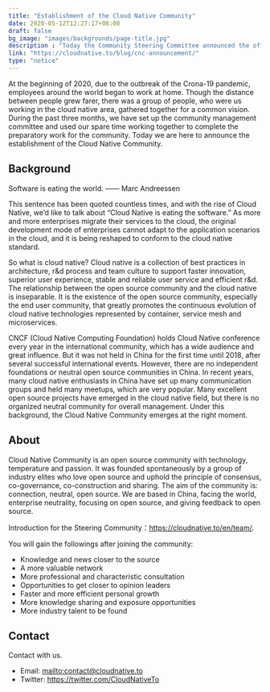 ```yaml
---
title: "Establishment of the Cloud Native Community"
date: 2020-05-12T12:27:17+08:00
draft: false
bg_image: "images/backgrounds/page-title.jpg"
description : "Today the Community Steering Committee announced the official formation of the Cloud Native Community."
link: "https://cloudnative.to/blog/cnc-announcement/"
type: "notice"
---
```


At the beginning of 2020, due to the outbreak of the Crona-19 pandemic, employees around the world began to work at home. Though the distance between people grew farer, there was a group of people, who were us working in the cloud native area, gathered together for a common vision. During the past three months, we have set up the community management committee and used our spare time working together to complete the preparatory work for the community. Today we are here to announce the establishment of the Cloud Native Community.

## Background

Software is eating the world. —— Marc Andreessen

This sentence has been quoted countless times, and with the rise of Cloud Native, we’d like to talk about “Cloud Native is eating the software.” As more and more enterprises migrate their services to the cloud, the original development mode of enterprises cannot adapt to the application scenarios in the cloud, and it is being reshaped to conform to the cloud native standard.

So what is cloud native? Cloud native is a collection of best practices in architecture, r&d process and team culture to support faster innovation, superior user experience, stable and reliable user service and efficient r&d. The relationship between the open source community and the cloud native is inseparable. It is the existence of the open source community, especially the end user community, that greatly promotes the continuous evolution of cloud native technologies represented by container, service mesh and microservices.

CNCF (Cloud Native Computing Foundation) holds Cloud Native conference every year in the international community, which has a wide audience and great influence. But it was not held in China for the first time until 2018, after several successful international events. However, there are no independent foundations or neutral open source communities in China. In recent years, many cloud native enthusiasts in China have set up many communication groups and held many meetups, which are very popular. Many excellent open source projects have emerged in the cloud native field, but there is no organized neutral community for overall management. Under this background, the Cloud Native Community emerges at the right moment.

## About

Cloud Native Community is an open source community with technology, temperature and passion. It was founded spontaneously by a group of industry elites who love open source and uphold the principle of  consensus, co-governance, co-construction and sharing. The aim of the community is: connection, neutral, open source. We are based in China, facing the world, enterprise neutrality, focusing on open source, and giving feedback to open source.

Introduction for the Steering Community：<https://cloudnative.to/en/team/>.

You will gain the followings after joining the community:

- Knowledge and news closer to the source
- A more valuable network
- More professional and characteristic consultation
- Opportunities to get closer to opinion leaders
- Faster and more efficient personal growth
- More knowledge sharing and exposure opportunities
- More industry talent to be found

## Contact

Contact with us.

- Email: <mailto:contact@cloudnative.to>
- Twitter: <https://twitter.com/CloudNativeTo>

